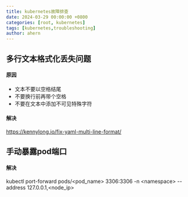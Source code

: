 ```yaml
---
title: kubernetes故障排查
date: 2024-03-29 00:00:00 +0800
categories: [root, kubernetes]
tags: [kubernetes,troubleshooting]
author: ahern
---
```


## 多行文本格式化丢失问题
#### 原因
- 文本不要以空格结尾
- 不要换行前再带个空格
- 不要在文本中添加不可见特殊字符

#### 解决
https://kennylong.io/fix-yaml-multi-line-format/

## 手动暴露pod端口
#### 解决
kubectl port-forward pods/\<pod_name\> 3306:3306 -n \<namespace\> --address 127.0.0.1,\<node_ip\>

